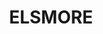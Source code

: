 ---
lastmod: '2025-04-06T06:05:20+00:00'
latitude: -29.630052
layout: suburb
longitude: 151.162025
postcode: '2360'
state: NSW
title: ELSMORE
url: /nsw/elsmore/
---